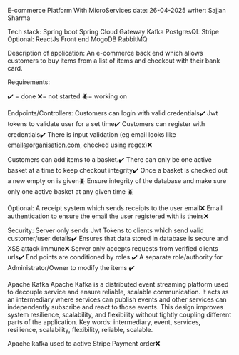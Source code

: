 E-commerce Platform With MicroServices                        date: 26-04-2025
									          writer: Sajjan Sharma

Tech stack:
	Spring boot
	Spring Cloud Gateway
	Kafka
	PostgresQL
	Stripe
Optional:
	ReactJs Front end
	MogoDB
RabbitMQ

Description of application:
An e-commerce back end which allows customers to buy items from a list of items and checkout with their bank card.

Requirements:

✔️ = done ❌= not started 🪲= working on

Endpoints/Controllers:
Customers can login with valid credentials✔️
Jwt tokens to validate user for a set time✔️
Customers can register with credentials✔️
There is input validation (eg email looks like email@organisation.com, checked using regex)❌


Customers can add items to a basket.✔️
There can only be one active basket at a time to keep checkout integrity✔️
Once a basket is checked out a new empty on is given🪲
Ensure integrity of the database and make sure only one active basket at any given time 🪲

Optional:
A receipt system which sends receipts to the user email❌
Email authentication to ensure the email the user registered with is theirs❌

Security:
Server only sends Jwt Tokens to clients which send valid customer/user details✔️
Ensures that data stored in database is secure and XSS attack immune❌
Server only accepts requests from verified clients urls✔️
End points are conditioned by roles ✔️
A separate role/authority for Administrator/Owner to modify the items ✔️


Apache Kafka
Apache  Kafka is a distributed event streaming platform used to decouple service and ensure reliable, scalable communication. It acts as an intermediary where services can publish events and other services can independently subscribe and react to those events. This design improves system resilience, scalability, and flexibility without tightly coupling different parts of the application.
Key words: intermediary, event, services, resilience, scalability, flexibility, reliable, scalable.

Apache kafka used to active Stripe Payment order❌

